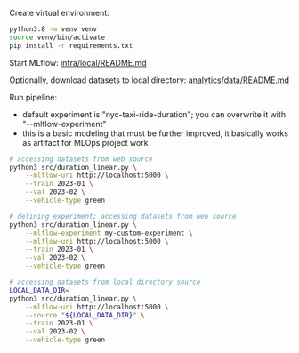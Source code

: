 Create virtual environment:
```bash
python3.8 -m venv venv
source venv/bin/activate
pip install -r requirements.txt
```

Start MLflow: [infra/local/README.md](/infra/local/README.md)

Optionally, download datasets to local directory: [analytics/data/README.md](/analytics/data/README.md)

Run pipeline:
- default experiment is "nyc-taxi-ride-duration"; you can overwrite it with "--mlflow-experiment"
- this is a basic modeling that must be further improved, it basically works as artifact for MLOps project work
```bash
# accessing datasets from web source
python3 src/duration_linear.py \
    --mlflow-uri http://localhost:5000 \
    --train 2023-01 \
    --val 2023-02 \
    --vehicle-type green

# defining experiment; accessing datasets from web source
python3 src/duration_linear.py \
    --mlflow-experiment my-custom-experiment \
    --mlflow-uri http://localhost:5000 \
    --train 2023-01 \
    --val 2023-02 \
    --vehicle-type green

# accessing datasets from local directory source
LOCAL_DATA_DIR=
python3 src/duration_linear.py \
    --mlflow-uri http://localhost:5000 \
    --source "${LOCAL_DATA_DIR}" \
    --train 2023-01 \
    --val 2023-02 \
    --vehicle-type green
```
